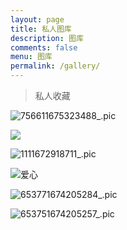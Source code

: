 ```yaml
---
layout: page
title: 私人图库
description: 图库
comments: false
menu: 图库
permalink: /gallery/
---
```


> 私人收藏


![756611675323488_.pic](https://cdn.jsdelivr.net/gh/mafulong/mdPic@vv6/v6/202302021913281.jpg)

![](https://cdn.jsdelivr.net/gh/mafulong/mdPic@vv6/v6/202212022241388.jpg)




![1111672918711_.pic](https://cdn.jsdelivr.net/gh/mafulong/mdPic@vv6/v6/202301051939882.jpg)


![爱心](https://cdn.jsdelivr.net/gh/mafulong/mdPic@vv6/v6/202301201659485.jpg)



![653771674205284_.pic](https://cdn.jsdelivr.net/gh/mafulong/mdPic@vv6/v6/202301201702769.jpg)



![653751674205257_.pic](https://cdn.jsdelivr.net/gh/mafulong/mdPic@vv6/v6/202301201702130.jpg)
